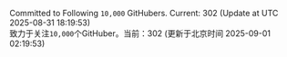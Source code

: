 Committed to Following `10,000` GitHubers. Current: <!-- FOLLOWING_COUNT -->302<!-- FOLLOWING_COUNT --> (Update at UTC <!-- LAST_UPDATED -->2025-08-31 18:19:53<!-- LAST_UPDATED -->)<br>
致力于关注`10,000`个GitHuber。当前：<!-- FOLLOWING_COUNT -->302<!-- FOLLOWING_COUNT --> (更新于北京时间 <!-- LAST_UPDATED_CST -->2025-09-01 02:19:53<!-- LAST_UPDATED_CST -->)
